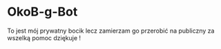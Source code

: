 # OkoB-g-Bot
To jest mój prywatny bocik lecz zamierzam go przerobić na publiczny za wszelką pomoc dziękuje !
